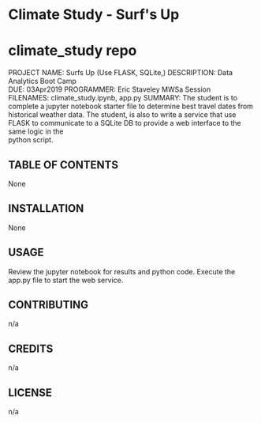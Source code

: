 # Climate Study -  Surf's Up

# climate_study repo

PROJECT NAME: Surfs Up  (Use FLASK, SQLite,) 
DESCRIPTION: Data Analytics Boot Camp   
DUE: 03Apr2019 
PROGRAMMER:  Eric Staveley  MWSa Session   
FILENAMES:  climate_study.ipynb, app.py
SUMMARY:    The student is to complete a jupyter notebook starter file 
            to determine best travel dates from historical weather data. 
            The student, is also to write a service that use FLASK to communicate 
            to a SQLite DB to provide a web interface to the same logic in the  
            python script.

## TABLE OF CONTENTS

None

## INSTALLATION

None

## USAGE

Review the jupyter notebook for results and python code. 
Execute the app.py file to start the web service.

## CONTRIBUTING

n/a

## CREDITS

n/a

## LICENSE

n/a
